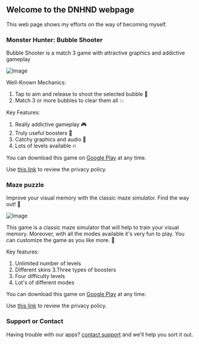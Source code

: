 ## Welcome to the DNHND webpage

This web page shows my efforts on the way of becoming myself.


### Monster Hunter: Bubble Shooter

Bubble Shooter is a match 3 game with attractive graphics and addictive gameplay

![Image](dmitriifeshchenko.github.io/monstershooter/feature_graphic.png)

Well-Known Mechanics:
1. Tap to aim and release to shoot the selected bubble 🏹
2. Match 3 or more bubbles to clear them all 💥

Key Features:
1. Really addictive gameplay 🎮
2. Truly useful boosters 🚀
3. Catchy graphics and audio 🙈
4. Lots of levels available 🔥

You can download this game on [Google Play](https://play.google.com/store/apps/details?id=com.dnhnd.monstershooter) at any time.

Use [this link](https://dmitriifeshchenko.github.io/monstershooter/privacy.html) to review the privacy policy.


### Maze puzzle

Improve your visual memory with the classic maze simulator. Find the way out! 🎯

![Image](dmitriifeshchenko.github.io/maze/E7Cn9DevEAts_1024_500.png)

This game is a classic maze simulator that will help to train your visual memory. Moreover, with all the modes available it's very fun to play. You can customize the game as you like more. 🚀

Key features:
1. Unlimited number of levels
2. Different skins
3.Three types of boosters
4. Four difficulty levels
5. Lot's of different modes

You can download this game on [Google Play](https://play.google.com/store/apps/details?id=com.dnhnd.maze) at any time.

Use [this link](https://dmitriifeshchenko.github.io/maze/privacy.html) to review the privacy policy.


### Support or Contact

Having trouble with our apps? [contact support](mailto:dev.dnhnd@gmail.com) and we’ll help you sort it out.
